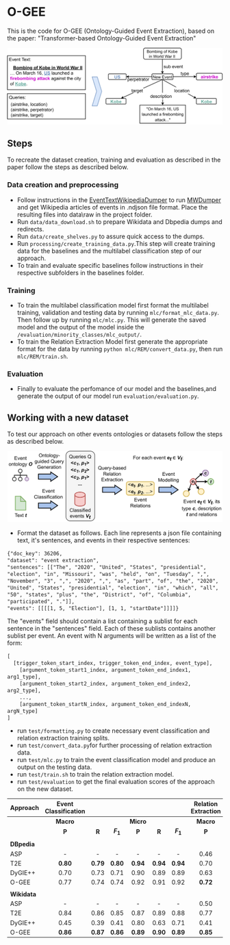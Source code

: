 # O-GEE

This is the code for O-GEE (Ontology-Guided Event Extraction), based on the paper: "Transformer-based Ontology-Guided Event Extraction"

![alt text](https://github.com/foranonymoussubmissions2022/O-GEE/blob/main/figs/example.png)


## Steps
To recreate the dataset creation, training and evaluation as described in the paper follow the steps as described below. 
### Data creation and preprocessing
* Follow instructions in the [EventTextWikipediaDumper](https://github.com/foranonymoussubmissions2022/EventTextWikipediaDumper) to run [MWDumper](https://www.mediawiki.org/wiki/Manual:MWDumper) and get Wikipedia articles of events in .ndjson file format. Place the resulting files into data\raw in the project folder.
* Run ```data/data_download.sh``` to prepare Wikidata and Dbpedia dumps and redirects.
* Run ```data/create_shelves.py``` to assure quick access to the dumps.
* Run ```processing/create_training_data.py```.This step will create training data for the baselines and the multilabel classification step of our approach.
* To train and evaluate specific baselines follow instructions in their respective subfolders in the baselines folder. 
### Training
* To train the multilabel classification model first format the multilabel training, validation and testing data by running  ```mlc/format_mlc_data.py```. Then follow up by running ```mlc/mlc.py```. This will generate the saved model and the output of the model inside the ```/evaluation/minority_classes/mlc_output/```.
* To train the Relation Extraction Model first generate the appropriate format for the data by running ```python mlc/REM/convert_data.py```, then run ```mlc/REM/train.sh```.
### Evaluation
* Finally to evaluate the perfomance of our model and the baselines,and generate the output of our model run ```evaluation/evaluation.py```.

## Working with a new dataset
To test our approach on other events ontologies or datasets follow the steps as described below.

![alt text](https://github.com/foranonymoussubmissions2022/O-GEE/blob/main/figs/pipeline.png)

* Format the dataset as follows. Each line represents a json file containing text, it's sentences, and events in their respective sentences:


```
{"doc_key": 36206, 
"dataset": "event extraction", 
"sentences": [["The", "2020", "United", "States", "presidential", "election", "in", "Missouri", "was", "held", "on", "Tuesday", ",", "November", "3", ",", "2020", ",", "as", "part", "of", "the", "2020", "United", "States", "presidential", "election", "in", "which", "all", "50", "states", "plus", "the", "District", "of", "Columbia", "participated", "."]],
"events": [[[[1, 5, "Election"], [1, 1, "startDate"]]]]}
```

The "events" field should contain a list containing a sublist for each sentence in the "sentences" field. Each of these sublists contains another sublist per event.
An event with N arguments will be written as a list of the form:

```
[
  [trigger_token_start_index, trigger_token_end_index, event_type], 
    [argument_token_start1_index, argument_token_end_index1, arg1_type], 
    [argument_token_start2_index, argument_token_end_index2, arg2_type], 
    ...,  
    [argument_token_startN_index, argument_token_end_indexN, argN_type]
]
```


* run  ```test/formatting.py``` to create necessary event classification and relation extraction training splits.
* run ```test/convert_data.py```for further processing of relation extraction data.
* run  ```test/mlc.py``` to train the event classification model and produce an output on the testing data.
* run  ```test/train.sh``` to train the relation extraction model.
* run  ```test/evaluation``` to get the final evaluation scores of the approach on the new dataset.



| **Approach** | **Event Classification** | | | | | | **Relation Extraction** | | | | | |
| --- | :---: | :---: | :---: | :---: | :---: | :---: | :---: | :---: | :---: | :---: | :---: | :---: |
| | **Macro** | | | **Micro** | | | **Macro** | | | **Micro** | | |
| | **P** | **R** | **$F_1$** | **P** | **R** | **$F_1$** | **P** | **R** | **$F_1$** | **P** | **R** | **$F_1$** |
| | | | | | | | | | | | | |
| **DBpedia** |
| ASP | - | - | - | - | - | - | 0.46 | 0.42 | 0.42 | 0.57 | 0.41 | 0.48 |
| T2E | **0.80** | **0.79** | **0.80** | **0.94** | **0.94** | **0.94** | 0.70 | 0.66 | 0.67 | 0.79 | 0.78 | 0.79  |
| DyGIE++ | 0.70 | 0.73 | 0.71 | 0.90 | 0.89 | 0.89  | 0.63 | 0.58 | 0.59 | 0.78 | 0.75 | 0.76 |
| O-GEE | 0.77 | 0.74 | 0.74 | 0.92 | 0.91 | 0.92 | **0.72** | **0.68** | **0.70** | **0.82** | **0.81** | **0.81**   |
| | | | | | | | | | | | | |
|**Wikidata**|  
| ASP | - | - | - | - | - | - | 0.50 | 0.39 | 0.41 | 0.71 | 0.40 | 0.51 |
| T2E  | 0.84 | 0.86 | 0.85 | 0.87 | 0.89 | 0.88 | 0.77 | 0.73 | 0.74 | 0.87 | **0.89** | 0.88  |
| DyGIE++ | 0.45 | 0.39 | 0.41 | 0.80 | 0.63 | 0.71 | 0.41 | 0.40 | 0.39 | 0.83 | 0.62 | 0.71 |
| O-GEE | **0.86** | **0.87** | **0.86** | **0.89** | **0.90** | **0.89** | **0.85** | **0.79** | **0.81** | **0.90** | **0.89** | **0.90** |

